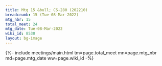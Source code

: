 ```yaml
---
title: Mtg 15 &bull; CS-280 (202210)
breadcrumb: 15 (Tue-08-Mar-2022)
mtg_nbr: 15
total_meet: 24
mtg_date: Tue-08-Mar-2022
wiki_id: 8530
layout: bg-image
---
```


{%- include meetings/main.html
    tm=page.total_meet
    mn=page.mtg_nbr
    md=page.mtg_date
    ww=page.wiki_id
-%}
